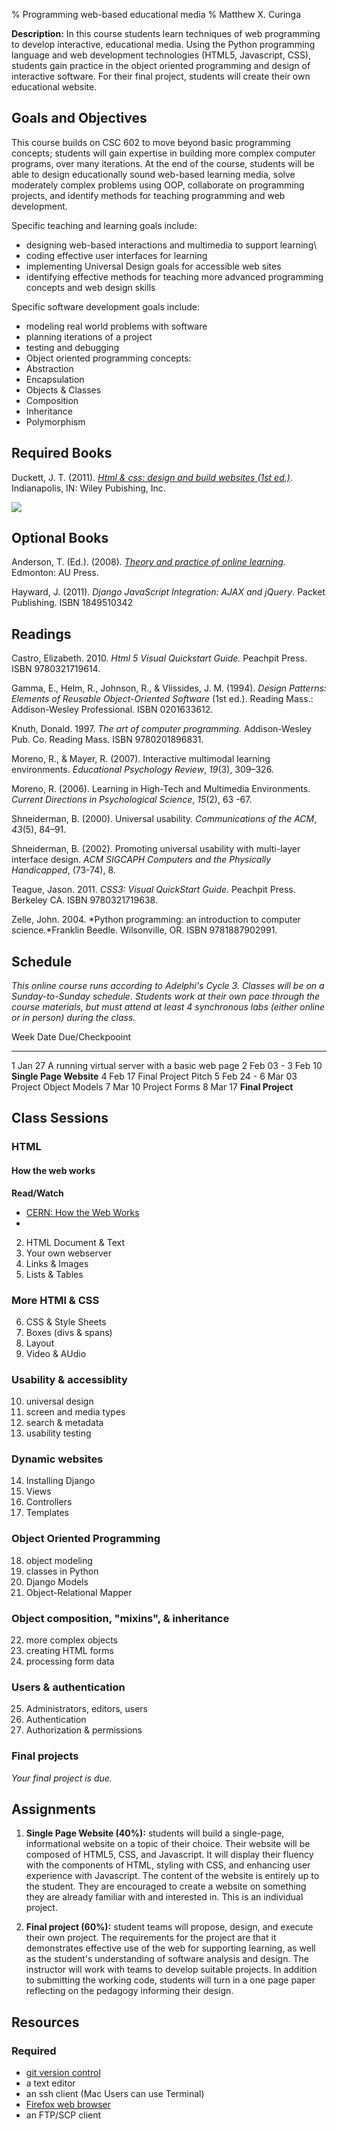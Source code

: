 % Programming web-based educational media
% Matthew X. Curinga

**Description:** In this course students learn techniques of web programming to develop
interactive, educational media. Using the Python programming language
and web development technologies (HTML5, Javascript, CSS), students gain
practice in the object oriented programming and design of interactive
software. For their final project, students will create their own
educational website.

## Goals and Objectives
This course builds on CSC 602 to move beyond basic programming concepts;
students will gain expertise in building more complex computer programs,
over many iterations. At the end of the course, students will be able to
design educationally sound web-based learning media, solve moderately
complex problems using OOP, collaborate on programming projects, and
identify methods for teaching programming and web development.

Specific teaching and learning goals include:

-   designing web-based interactions and multimedia to support learning\
-   coding effective user interfaces for learning
-   implementing Universal Design goals for accessible web sites
-   identifying effective methods for teaching more advanced programming
    concepts and web design skills

Specific software development goals include:

-   modeling real world problems with software
-   planning iterations of a project
-   testing and debugging
-   Object oriented programming concepts:
-   Abstraction
-   Encapsulation
-   Objects & Classes
-   Composition
-   Inheritance
-   Polymorphism


## Required Books
Duckett, J. T. (2011). [_Html & css: design and
build websites (1st ed.)_](http://htmlandcssbook.com/).
Indianapolis, IN: Wiley Pubishing, Inc.

![](http://img1.imagesbn.com/p/9781118008188_p0_v1_s260x420.JPG)



## Optional Books
Anderson, T. (Ed.). (2008). [*Theory and practice of online learning*](http://www.aupress.ca/index.php/books/120146). Edmonton: AU Press.

Hayward, J. (2011). *Django JavaScript Integration: AJAX and jQuery*.
Packet Publishing. ISBN 1849510342

## Readings
Castro, Elizabeth. 2010. *Html 5 Visual Quickstart Guide.* Peachpit
Press. ISBN 9780321719614.

Gamma, E., Helm, R., Johnson, R., & Vlissides, J. M. (1994). *Design
Patterns: Elements of Reusable Object-Oriented Software* (1st ed.).
Reading Mass.: Addison-Wesley Professional. ISBN 0201633612.

Knuth, Donald. 1997. *The art of computer programming.* Addison-Wesley
Pub. Co. Reading Mass. ISBN 9780201896831.

Moreno, R., & Mayer, R. (2007). Interactive multimodal learning
environments. *Educational Psychology Review*, *19*(3), 309–326.

Moreno, R. (2006). Learning in High-Tech and Multimedia Environments.
*Current Directions in Psychological Science*, *15*(2), 63 -67.

Shneiderman, B. (2000). Universal usability. *Communications of the
ACM*, *43*(5), 84–91.

Shneiderman, B. (2002). Promoting universal usability with multi-layer
interface design. *ACM SIGCAPH Computers and the Physically
Handicapped*, (73-74), 8.

Teague, Jason. 2011. *CSS3: Visual QuickStart Guide.* Peachpit Press.
Berkeley CA. ISBN 9780321719638.

Zelle, John. 2004. *Python programming: an introduction to computer
science.*Franklin Beedle. Wilsonville, OR. ISBN 9781887902991.

## Schedule
_This online course runs according to Adelphi's Cycle 3._
_Classes will be on a Sunday-to-Sunday schedule. Students work at their
own pace through the course materials, but must attend at least 4
synchronous labs (either online or in person) during the class._

            

Week  Date	   Due/Checkpooint
----- -------- --------------------------------------------------
1	  Jan 27   A running virtual server with a basic web page
2	  Feb 03   -
3	  Feb 10   **Single Page Website**
4	  Feb 17   Final Project Pitch
5	  Feb 24   -
6	  Mar 03   Project Object Models
7	  Mar 10   Project Forms
8	  Mar 17   **Final Project**

## Class Sessions
### HTML

#### How the web works

**Read/Watch**

- [CERN: How the Web Works](http://public.web.cern.ch/public/en/about/webwork-en.html)
- 


2. HTML Document & Text
3. Your own webserver
4. Links & Images
5. Lists & Tables

### More HTMl & CSS

6. CSS & Style Sheets
7. Boxes (divs & spans)
8. Layout
9. Video & AUdio

### Usability & accessiblity
10. universal design
11. screen and media types
12. search & metadata
13. usability testing

### Dynamic websites

14. Installing Django
15. Views
16. Controllers
17. Templates

### Object Oriented Programming
18. object modeling
19. classes in Python
20. Django Models
21. Object-Relational Mapper

### Object composition, "mixins", & inheritance
22. more complex objects
23. creating HTML forms
24. processing form data

### Users & authentication
25. Administrators, editors, users
26. Authentication
27. Authorization & permissions

### Final projects
_Your final project is due._

## Assignments

1.  **Single Page Website (40%):** students will build a single-page,
    informational website on a topic of their choice. Their website will
    be composed of HTML5, CSS, and Javascript. It will display their
    fluency with the components of HTML, styling with CSS, and enhancing
    user experience with Javascript. The content of the website is
    entirely up to the student. They are encouraged to create a website
    on something they are already familiar with and interested in. This
    is an individual project.

2.  **Final project (60%):** student teams will propose, design, and
    execute their own project. The requirements for the project are that
    it demonstrates effective use of the web for supporting learning, as
    well as the student's understanding of software analysis and design.
    The instructor will work with teams to develop suitable projects. In
    addition to submitting the working code, students will turn in a one
    page paper reflecting on the pedagogy informing their design.


## Resources

### Required

- [git version control](http://git-scm.com/)
- a text editor
- an ssh client (Mac Users can use Terminal)
- [Firefox web browser](http://www.mozilla.org/en-US/)
- an FTP/SCP client



